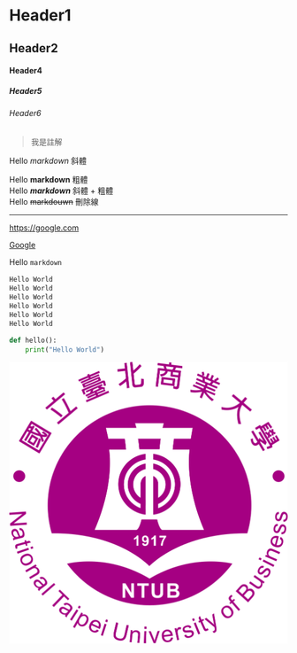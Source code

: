 # Header1
## Header2 

#### Header4
##### Header5
###### Header6

> 我是註解

Hello *markdown* 斜體

Hello **markdown** 粗體  
Hello ***markdown*** 斜體 + 粗體  
Hello ~~markdouwn~~ 刪除線

---

<https://google.com>

[Google](https:google.com)

Hello `markdown`

```
Hello World
Hello World
Hello World
Hello World
Hello World
Hello World
```

```python
def hello():
    print("Hello World")
```

![](./ntub.png)